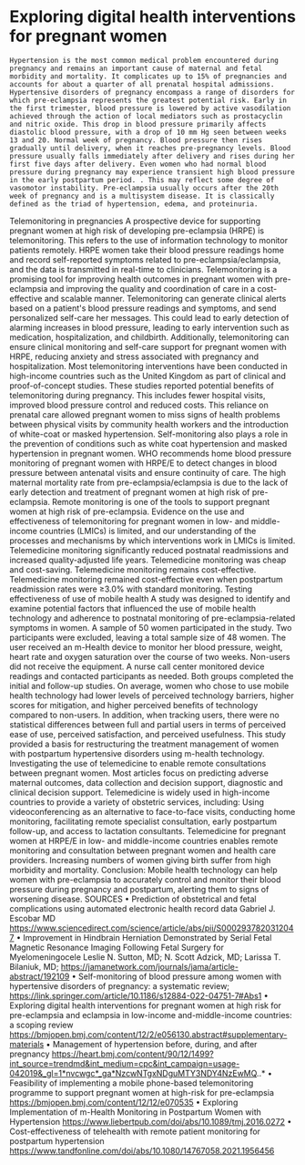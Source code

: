 # Exploring digital health interventions for pregnant women

    Hypertension is the most common medical problem encountered during pregnancy and remains an important cause of maternal and fetal morbidity and mortality. It complicates up to 15% of pregnancies and accounts for about a quarter of all prenatal hospital admissions. Hypertensive disorders of pregnancy encompass a range of disorders for which pre-eclampsia represents the greatest potential risk. Early in the first trimester, blood pressure is lowered by active vasodilation achieved through the action of local mediators such as prostacyclin and nitric oxide. This drop in blood pressure primarily affects diastolic blood pressure, with a drop of 10 mm Hg seen between weeks 13 and 20. Normal week of pregnancy. Blood pressure then rises gradually until delivery, when it reaches pre-pregnancy levels. Blood pressure usually falls immediately after delivery and rises during her first five days after delivery. Even women who had normal blood pressure during pregnancy may experience transient high blood pressure in the early postpartum period. . This may reflect some degree of vasomotor instability. Pre-eclampsia usually occurs after the 20th week of pregnancy and is a multisystem disease. It is classically defined as the triad of hypertension, edema, and proteinuria. 
Telemonitoring in pregnancies
A prospective device for supporting pregnant women at high risk of developing pre-eclampsia (HRPE) is telemonitoring. This refers to the use of information technology to monitor patients remotely. HRPE women take their blood pressure readings home and record self-reported symptoms related to pre-eclampsia/eclampsia, and the data is transmitted in real-time to clinicians. Telemonitoring is a promising tool for improving health outcomes in pregnant women with pre-eclampsia and improving the quality and coordination of care in a cost-effective and scalable manner. Telemonitoring can generate clinical alerts based on a patient's blood pressure readings and symptoms, and send personalized self-care her messages. This could lead to early detection of alarming increases in blood pressure, leading to early intervention such as medication, hospitalization, and childbirth. Additionally, telemonitoring can ensure clinical monitoring and self-care support for pregnant women with HRPE, reducing anxiety and stress associated with pregnancy and hospitalization. Most telemonitoring interventions have been conducted in high-income countries such as the United Kingdom as part of clinical and proof-of-concept studies. These studies reported potential benefits of telemonitoring during pregnancy. This includes fewer hospital visits, improved blood pressure control and reduced costs. This reliance on prenatal care allowed pregnant women to miss signs of health problems between physical visits by community health workers and the introduction of white-coat or masked hypertension. Self-monitoring also plays a role in the prevention of conditions such as white coat hypertension and masked hypertension in pregnant women.
WHO recommends home blood pressure monitoring of pregnant women with HRPE/E to detect changes in blood pressure between antenatal visits and ensure continuity of care.
The high maternal mortality rate from pre-eclampsia/eclampsia is due to the lack of early detection and treatment of pregnant women at high risk of pre-eclampsia. Remote monitoring is one of the tools to support pregnant women at high risk of pre-eclampsia. Evidence on the use and effectiveness of telemonitoring for pregnant women in low- and middle-income countries (LMICs) is limited, and our understanding of the processes and mechanisms by which interventions work in LMICs is limited. Telemedicine monitoring significantly reduced postnatal readmissions and increased quality-adjusted life years. Telemedicine monitoring was cheap and cost-saving. Telemedicine monitoring remains cost-effective. Telemedicine monitoring remained cost-effective even when postpartum readmission rates were ≥3.0% with standard monitoring.
Testing effectiveness of use of mobile health
 A study was designed to identify and examine potential factors that influenced the use of mobile health technology and adherence to postnatal monitoring of pre-eclampsia-related symptoms in women. A sample of 50 women participated in the study. Two participants were excluded, leaving a total sample size of 48 women. The user received an m-Health device to monitor her blood pressure, weight, heart rate and oxygen saturation over the course of two weeks. Non-users did not receive the equipment. A nurse call center monitored device readings and contacted participants as needed. Both groups completed the initial and follow-up studies. On average, women who chose to use mobile health technology had lower levels of perceived technology barriers, higher scores for mitigation, and higher perceived benefits of technology compared to non-users. In addition, when tracking users, there were no statistical differences between full and partial users in terms of perceived ease of use, perceived satisfaction, and perceived usefulness. This study provided a basis for restructuring the treatment management of women with postpartum hypertensive disorders using m-health technology.  
Investigating the use of telemedicine to enable remote consultations between pregnant women. 
Most articles focus on predicting adverse maternal outcomes, data collection and decision support, diagnostic and clinical decision support. Telemedicine is widely used in high-income countries to provide a variety of obstetric services, including: Using videoconferencing as an alternative to face-to-face visits, conducting home monitoring, facilitating remote specialist consultation, early postpartum follow-up, and access to lactation consultants. Telemedicine for pregnant women at HRPE/E in low- and middle-income countries enables remote monitoring and consultation between pregnant women and health care providers. Increasing numbers of women giving birth suffer from high morbidity and mortality. 
Conclusion: Mobile health technology can help women with pre-eclampsia to accurately control and monitor their blood pressure during pregnancy and postpartum, alerting them to signs of worsening disease.
SOURCES
•	Prediction of obstetrical and fetal complications using automated electronic health record data Gabriel J. Escobar MD https://www.sciencedirect.com/science/article/abs/pii/S0002937820312047 
•	Improvement in Hindbrain Herniation Demonstrated by Serial Fetal Magnetic Resonance Imaging Following Fetal Surgery for Myelomeningocele Leslie N. Sutton, MD; N. Scott Adzick, MD; Larissa T. Bilaniuk, MD; https://jamanetwork.com/journals/jama/article-abstract/192109 
•	Self-monitoring of blood pressure among women with hypertensive disorders of pregnancy: a systematic review; https://link.springer.com/article/10.1186/s12884-022-04751-7#Abs1 
•	Exploring digital health interventions for pregnant women at high risk for pre-eclampsia and eclampsia in low-income and-middle-income countries: a scoping review https://bmjopen.bmj.com/content/12/2/e056130.abstract#supplementary-materials
•	Management of hypertension before, during, and after pregnancy https://heart.bmj.com/content/90/12/1499?int_source=trendmd&int_medium=cpc&int_campaign=usage-042019&_gl=1*nvcwgc*_ga*NzcwNTgxNDguMTY3NDY4NzEwMQ..*
•	Feasibility of implementing a mobile phone-based telemonitoring programme to support pregnant women at high-risk for pre-eclampsia  https://bmjopen.bmj.com/content/12/12/e070535
•	Exploring Implementation of m-Health Monitoring in Postpartum Women with Hypertension https://www.liebertpub.com/doi/abs/10.1089/tmj.2016.0272
•	Cost-effectiveness of telehealth with remote patient monitoring for postpartum hypertension
https://www.tandfonline.com/doi/abs/10.1080/14767058.2021.1956456



